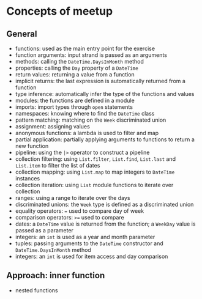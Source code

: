 # Concepts of meetup

## General

- functions: used as the main entry point for the exercise
- function arguments: input strand is passed as an arguments
- methods: calling the `DateTime.DaysInMonth` method
- properties: calling the `Day` property of a `DateTime`
- return values: returning a value from a function
- implicit returns: the last expression is automatically returned from a function
- type inference: automatically infer the type of the functions and values
- modules: the functions are defined in a module
- imports: import types through `open` statements
- namespaces: knowing where to find the `DateTime` class
- pattern matching: matching on the `Week` discriminated union
- assignment: assigning values
- anonymous functions: a lambda is used to filter and map
- partial application: partially applying arguments to functions to return a new function
- pipeline: using the `|>` operator to construct a pipeline
- collection filtering: using `List.filter`, `List.find`, `List.last` and `List.item` to filter the list of dates
- collection mapping: using `List.map` to map integers to `DateTime` instances
- collection iteration: using `List` module functions to iterate over collection
- ranges: using a range to iterate over the days
- discriminated unions: the `Week` type is defined as a discriminated union
- equality operators: `=` used to compare day of week
- comparison operators: `>=` used to compare
- dates: a `DateTime` value is returned from the function; a `WeekDay` value is passed as a parameter
- integers: an `int` is used as a year and month parameter
- tuples: passing arguments to the `DateTime` constructor and `DateTime.DaysInMonth` method
- integers: an `int` is used for item access and day comparison

## Approach: inner function

- nested functions
